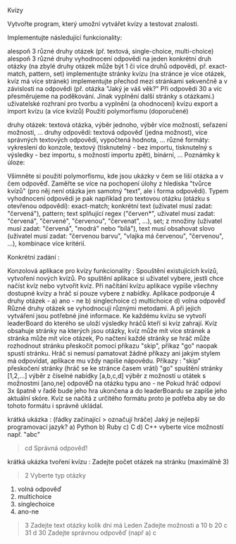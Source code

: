 Kvízy

Vytvořte program, který umožní vytvářet kvízy a testovat znalosti.

Implementujte následující funkcionality:

alespoň 3 různé druhy otázek (př. textová, single-choice, multi-choice)
alespoň 3 různé druhy vyhodnocení odpovědi na jeden konkrétní druh otázky (na zbylé druhy otázek může být 1 či více druhů odpovědi, př. exact-match, pattern, set)
implementujte stránky kvízu (na stránce je více otázek, kvíz má více stránek)
implementujte přechod mezi stránkami sekvenčně a v závislosti na odpovědi (př. otázka "Jaký je váš věk?" Při odpovědi 30 a víc přesměrujeme na poděkování. Jinak vyplnění další stránky s otázkami.)
uživatelské rozhraní pro tvorbu a vyplnění (a ohodnocení) kvízu
export a import kvízu (a více kvízů)
Použití polymorfismu (doporučené)

druhy otázek: textová otázka, výběr jednoho, výběr více možností, seřazení možností, ...
druhy odpovědí: textová odpověď (jedna možnost), více správných textových odpovědí, vypočtená hodnota, ...
různé formáty: vykreslení do konzole, textový (tisknutelný - bez importu, tisknutelný s výsledky - bez importu, s možností importu zpět), binární, ...
Poznámky k úloze:

Všimněte si použití polymorfismu, kde jsou ukázky v čem se liší otázka a v čem odpověď.
Zaměřte se více na pochopení úlohy z hlediska "tvůrce kvízů" (pro něj není otázka jen samotný "text", ale i forma odpovědi).
Typem vyhodnocení odpovědi je pak například pro textovou otázku (otázku s otevřenou odpovědí):
exact-match; konkrétní text (uživatel musí zadat: "červená"),
pattern; text splňující regex ("červen*", uživatel musí zadat: "červená", "červené", "červenou", "červenat", ...),
set; z množiny (uživatel musí zadat: "červená", "modrá" nebo "bílá"),
text musí obsahovat slovo (uživatel musí zadat: "červenou barvu", "vlajka má červenou", "červenou", ...),
kombinace více kritérií.

Konkrétní zadání :

Konzolová aplikace pro kvízy 
funkcionality : Spouštění existujících kvízů, vytvoření nových kvízů.
Po spuštění aplikace si uživatel vybere, jestli chce načíst kvíz nebo vytvořit kvíz.
Při načítání kvízu aplikace vypíše všechny dostupné kvízy a hráč si pouze vybere z nabídky.
Aplikace podporuje 4 druhy otázek - a) ano - ne
                                    b) singlechoice
                                    c) multichoice
                                    d) volna odpověď
Různé druhy otázek se vyhodnocují různými metodami. A při jejich vytváření jsou potřebné jiné informace.
Ke každému kvízu se vytvoří leaderBoard do kterého se uloží výsledky hráčů kteří si kvíz zahrají.
Kvíz obsahuje stránky na kterých jsou otázky, kvíz může mít více stránek a stránka může mít více otázek,
Po načtení každé stránky se hráč může rozhodnout stránku přeskočit pomocí příkazu "skip", příkaz "go" naopak spustí stránku.
Hráč si nemusí pamatovat žádné příkazy ani jakým stylem má odpovídat, aplikace mu vždy napíše nápovědu.
Příkazy :   "skip"      přeskočení stránky (hráč se ke stránce časem vrátí)
            "go"        spuštění stránky
            [1,2,...]   výběr z číselné nabídky
            [a,b,c,d]   výběr z možností u otátek s možnostmi
            [ano,ne]    odpověĎ na otázku typu  ano - ne
Pokud hráč odpoví 3x špatně v řadě bude jeho hra ukončena a do leaderBoardu se zapíše jeho aktuální skóre.
Kvíz se načítá z určitého formátu proto je potřeba aby se do tohoto formátu i správně ukládal.


krátká ukázka : 
(řádky začínající > označují hráče)
Jaký je nejlepší programovací jazyk?
a) Python
b) Ruby
c) C
d) C++
vyberte více možností např. "abc"

>cd 
Správná odpověď!

krátká ukázka tvoření kvízu :
Zadejte počet otázek na stránku (maximálně 3)
>2
Vyberte typ otázky
1) volná odpověď
2) multichoice
3) singlechoice
4) ano-ne
>3
Zadejte text otázky
>kolik dní má Leden
Zadejte možnosti
a
>10
b
>20
c
>31
d
>30
Zadejte správnou odpověď (např a)
>c








